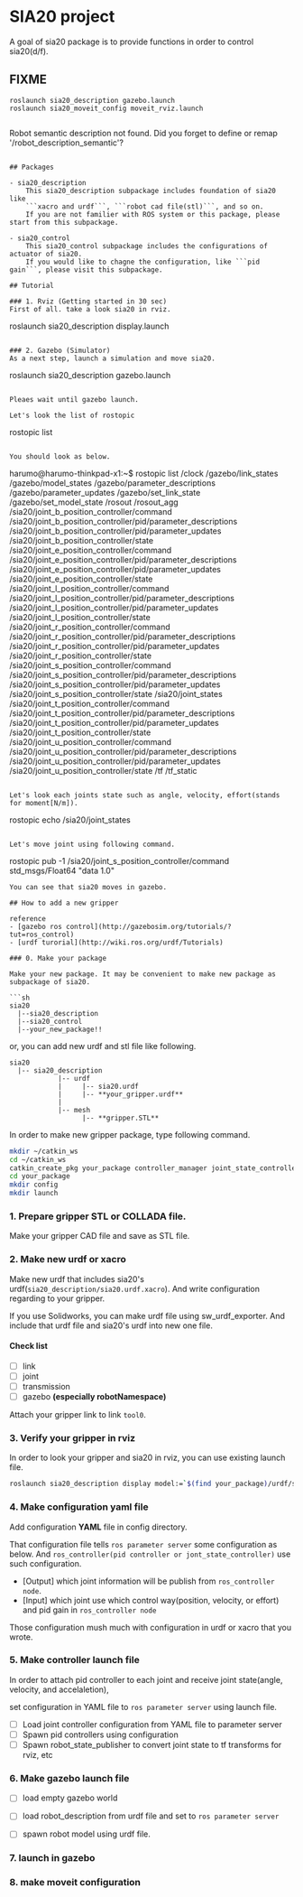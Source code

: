 # SIA20 project

A goal of sia20 package is to provide functions in order to control sia20(d/f).

## FIXME

```
roslaunch sia20_description gazebo.launch
roslaunch sia20_moveit_config moveit_rviz.launch
```
```
```
Robot semantic description not found. Did you forget to define or remap '/robot_description_semantic'?
```

## Packages

- sia20_description
	This sia20_description subpackage includes foundation of sia20 like 
	```xacro and urdf```, ```robot cad file(stl)```, and so on.
	If you are not familier with ROS system or this package, please start from this subpackage.

- sia20_control
	This sia20_control subpackage includes the configurations of actuator of sia20.
	If you would like to chagne the configuration, like ```pid gain```, please visit this subpackage.

## Tutorial

### 1. Rviz (Getting started in 30 sec)
First of all. take a look sia20 in rviz.

```
roslaunch sia20_description display.launch
```

### 2. Gazebo (Simulator)
As a next step, launch a simulation and move sia20.

```
roslaunch sia20_description gazebo.launch
```

Pleaes wait until gazebo launch.

Let's look the list of rostopic
```
rostopic list
```

You should look as below.
```
harumo@harumo-thinkpad-x1:~$ rostopic list
/clock
/gazebo/link_states
/gazebo/model_states
/gazebo/parameter_descriptions
/gazebo/parameter_updates
/gazebo/set_link_state
/gazebo/set_model_state
/rosout
/rosout_agg
/sia20/joint_b_position_controller/command
/sia20/joint_b_position_controller/pid/parameter_descriptions
/sia20/joint_b_position_controller/pid/parameter_updates
/sia20/joint_b_position_controller/state
/sia20/joint_e_position_controller/command
/sia20/joint_e_position_controller/pid/parameter_descriptions
/sia20/joint_e_position_controller/pid/parameter_updates
/sia20/joint_e_position_controller/state
/sia20/joint_l_position_controller/command
/sia20/joint_l_position_controller/pid/parameter_descriptions
/sia20/joint_l_position_controller/pid/parameter_updates
/sia20/joint_l_position_controller/state
/sia20/joint_r_position_controller/command
/sia20/joint_r_position_controller/pid/parameter_descriptions
/sia20/joint_r_position_controller/pid/parameter_updates
/sia20/joint_r_position_controller/state
/sia20/joint_s_position_controller/command
/sia20/joint_s_position_controller/pid/parameter_descriptions
/sia20/joint_s_position_controller/pid/parameter_updates
/sia20/joint_s_position_controller/state
/sia20/joint_states
/sia20/joint_t_position_controller/command
/sia20/joint_t_position_controller/pid/parameter_descriptions
/sia20/joint_t_position_controller/pid/parameter_updates
/sia20/joint_t_position_controller/state
/sia20/joint_u_position_controller/command
/sia20/joint_u_position_controller/pid/parameter_descriptions
/sia20/joint_u_position_controller/pid/parameter_updates
/sia20/joint_u_position_controller/state
/tf
/tf_static
```

Let's look each joints state such as angle, velocity, effort(stands for moment[N/m]).

```
rostopic echo /sia20/joint_states
```

Let's move joint using following command.
```
rostopic pub -1 /sia20/joint_s_position_controller/command std_msgs/Float64 "data 1.0"
```
You can see that sia20 moves in gazebo.

## How to add a new gripper

reference 
- [gazebo ros control](http://gazebosim.org/tutorials/?tut=ros_control)
- [urdf turorial](http://wiki.ros.org/urdf/Tutorials)

### 0. Make your package

Make your new package. It may be convenient to make new package as subpackage of sia20.

```sh
sia20
  |--sia20_description
  |--sia20_control
  |--your_new_package!!
```

or, you can add new urdf and stl file like following.

```
sia20
  |-- sia20_description
  			|-- urdf
  			|     |-- sia20.urdf
  			|     |-- **your_gripper.urdf**
  			|
  			|-- mesh
  			      |-- **gripper.STL**
```



In order to make new gripper package, type following command.

```sh
mkdir ~/catkin_ws
cd ~/catkin_ws
catkin_create_pkg your_package controller_manager joint_state_controller robot_state_publisher
cd your_package
mkdir config
mkdir launch
```

### 1. Prepare gripper STL or COLLADA file.

Make your gripper CAD file and save as STL file.

### 2. Make new urdf or xacro

Make new urdf that includes sia20's urdf(```sia20_description/sia20.urdf.xacro```).
And write configuration regarding to your gripper.

If you use Solidworks, you can make urdf file using sw_urdf_exporter.
And include that urdf file and sia20's urdf into new one file.

#### Check list

- [ ] link
- [ ] joint
- [ ] transmission
- [ ] gazebo **(especially robotNamespace)**

Attach your gripper link to link ```tool0```.

###  3. Verify your gripper in rviz

In order to look your gripper and sia20 in rviz, you can use existing launch file.

```sh
roslaunch sia20_description display model:=`$(find your_package)/urdf/sia20_with_gripper.urdf)'
```

###  4. Make configuration yaml file

Add configuration **YAML** file in config directory.

That configuration file tells ```ros parameter server``` some configuration as below. And ```ros_controller(pid controller or jont_state_controller)``` use such configuration.

- [Output] which joint information will be publish from ```ros_controller node```.
- [Input] which joint use which control way(position, velocity, or effort) and pid gain in ```ros_controller node```

Those configuration mush much with configuration in urdf or xacro that you wrote.



### 5. Make controller launch file

In order to attach pid controller to each joint and receive joint state(angle, velocity, and accelaletion),

set configuration in YAML file to ```ros parameter server``` using launch file.

- [ ] Load joint controller configuration from YAML file to parameter server
- [ ] Spawn pid controllers using configuration
- [ ] Spawn robot_state_publisher to convert joint state to tf transforms for rviz, etc

### 6. Make gazebo launch file

- [ ] load empty gazebo world
- [ ] load robot_description from urdf file and set to ```ros parameter server```
- [ ] spawn robot model using urdf file.



### 7. launch in gazebo

### 8. make moveit configuration

